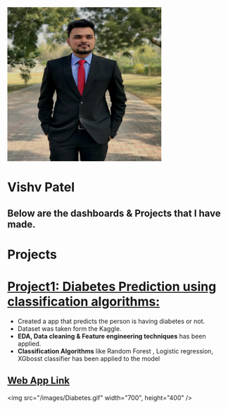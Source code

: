<img src="/images/MyPhoto.png" width=350, height=350 />

# **Vishv Patel**

## **Below are the dashboards & Projects that I have made.**

# **Projects**

# [**Project1: Diabetes Prediction using classification algorithms:**](https://github.com/vishvpatel-97/Diabetes_predictor)
- Created a app that predicts the person is having diabetes or not.
- Dataset was taken form the Kaggle.
- **EDA, Data cleaning & Feature engineering techniques** has been applied.
- **Classification Algorithms** like Random Forest , Logistic regression, XGbosst classifier has been applied to the model

## [**Web App Link**](http://diabetes-predictor-app-ml.herokuapp.com/)

<img src="/images/Diabetes.gif" width="700", height="400" />

